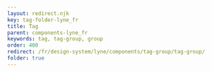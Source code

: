 ```yaml
---
layout: redirect.njk
key: tag-folder-lyne_fr
title: Tag
parent: components-lyne_fr
keywords: tag, tag-group, group
order: 400
redirect: /fr/design-system/lyne/components/tag-group/tag-group/
folder: true
---
```

